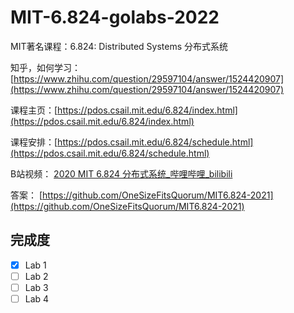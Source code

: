 # MIT-6.824-golabs-2022

MIT著名课程：6.824: Distributed Systems 分布式系统

知乎，如何学习： [https://www.zhihu.com/question/29597104/answer/1524420907](https://www.zhihu.com/question/29597104/answer/1524420907)

课程主页：[https://pdos.csail.mit.edu/6.824/index.html](https://pdos.csail.mit.edu/6.824/index.html)

课程安排：[https://pdos.csail.mit.edu/6.824/schedule.html](https://pdos.csail.mit.edu/6.824/schedule.html)

B站视频： [2020 MIT 6.824 分布式系统_哔哩哔哩_bilibili](https://www.bilibili.com/video/BV1R7411t71W)

答案： [https://github.com/OneSizeFitsQuorum/MIT6.824-2021](https://github.com/OneSizeFitsQuorum/MIT6.824-2021)

## 完成度

- [x] Lab 1 
- [ ] Lab 2
- [ ] Lab 3
- [ ] Lab 4